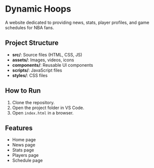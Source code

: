 # Dynamic Hoops

A website dedicated to providing news, stats, player profiles, and game schedules for NBA fans.

## Project Structure

- **src/**: Source files (HTML, CSS, JS)
- **assets/**: Images, videos, icons
- **components/**: Reusable UI components
- **scripts/**: JavaScript files
- **styles/**: CSS files

## How to Run

1. Clone the repository.
2. Open the project folder in VS Code.
3. Open `index.html` in a browser.

## Features

- Home page
- News page
- Stats page
- Players page
- Schedule page